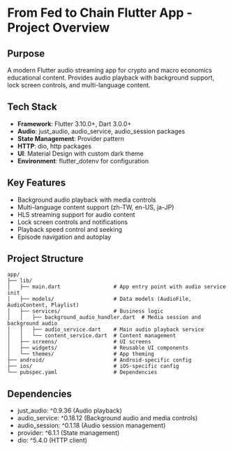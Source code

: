 # From Fed to Chain Flutter App - Project Overview

## Purpose

A modern Flutter audio streaming app for crypto and macro economics educational content. Provides audio playback with background support, lock screen controls, and multi-language content.

## Tech Stack

- **Framework**: Flutter 3.10.0+, Dart 3.0.0+
- **Audio**: just_audio, audio_service, audio_session packages
- **State Management**: Provider pattern
- **HTTP**: dio, http packages
- **UI**: Material Design with custom dark theme
- **Environment**: flutter_dotenv for configuration

## Key Features

- Background audio playback with media controls
- Multi-language content support (zh-TW, en-US, ja-JP)
- HLS streaming support for audio content
- Lock screen controls and notifications
- Playback speed control and seeking
- Episode navigation and autoplay

## Project Structure

```
app/
├── lib/
│   ├── main.dart                 # App entry point with audio service init
│   ├── models/                   # Data models (AudioFile, AudioContent, Playlist)
│   ├── services/                 # Business logic
│   │   ├── background_audio_handler.dart  # Media session and background audio
│   │   ├── audio_service.dart    # Main audio playback service
│   │   └── content_service.dart  # Content management
│   ├── screens/                  # UI screens
│   ├── widgets/                  # Reusable UI components
│   └── themes/                   # App theming
├── android/                      # Android-specific config
├── ios/                          # iOS-specific config
└── pubspec.yaml                  # Dependencies
```

## Dependencies

- just_audio: ^0.9.36 (Audio playback)
- audio_service: ^0.18.12 (Background audio and media controls)
- audio_session: ^0.1.18 (Audio session management)
- provider: ^6.1.1 (State management)
- dio: ^5.4.0 (HTTP client)
